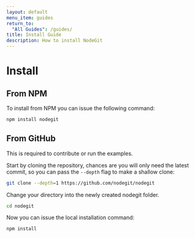 ```yaml
---
layout: default
menu_item: guides
return_to:
  "All Guides": /guides/
title: Install Guide
description: How to install NodeGit
---
```


Install
=======

From NPM
--------

To install from NPM you can issue the following command:

``` bash
npm install nodegit
```

From GitHub
-----------

This is required to contribute or run the examples.

Start by cloning the repository, chances are you will only need the latest
commit, so you can pass the `--depth` flag to make a shallow clone:

``` bash
git clone --depth=1 https://github.com/nodegit/nodegit
```

Change your directory into the newly created nodegit folder.

``` bash
cd nodegit
```

Now you can issue the local installation command:

``` bash
npm install
```
